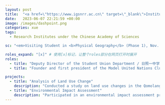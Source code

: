 ```yaml
---
layout: post
title:  "<a href=\"https://www.igsnrr.ac.cn\" target=\"_blank\">Institute of Geographic Sciences and Natural Resources Research, <br>Chinese Academy of Sciences / 中国科学院地理科学与资源研究所</a>"
date:   2023-06-07 22:21:59 +00:00
image: /images/dashpoint.png
categories: xue
tags:
  - Research Institutes under the Chinese Academy of Sciences

sc: "<em>Visiting Student in <b>Physical Geography</b> (Phase 1), Nov. 2021 - Jun. 2022 <br> Visiting Student in <b>Physical Geography</b> (Phase 2), Jul. 2023 - May. 2025 (Expected)</em>"

roles_expand: "[x]" # 使用[x]标记，让整个roles部分在网页打开时展开
roles:
  - title: "Deputy Director of the Student Union Department / 日照一中学生会社团部 副部长"
  - title: "Founder and first president of the Model United Nations Club / 日照一中模联社建立人、初任社长"

projects:
  - title: "Analysis of Land Use Change"
    description: "Conducted a study on land use changes in the Qomolangma National Nature Reserve based on satellite data."
  - title: "Environmental Impact Assessment"
    description: "Participated in an environmental impact assessment project for local industrial developments."
---
```

